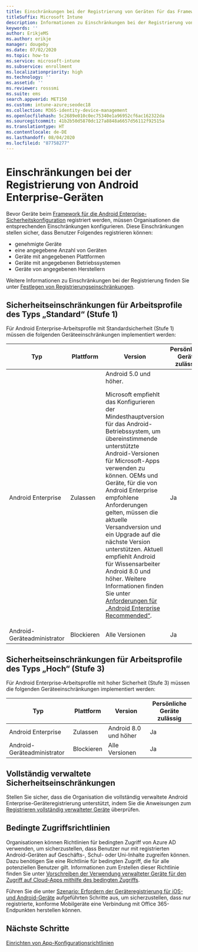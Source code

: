 ```yaml
---
title: Einschränkungen bei der Registrierung von Geräten für das Framework für die Android Enterprise-Sicherheitskonfiguration
titleSuffix: Microsoft Intune
description: Informationen zu Einschränkungen bei der Registrierung von Geräten für das Framework für die Android Enterprise-Sicherheitskonfiguration.
keywords: ''
author: ErikjeMS
ms.author: erikje
manager: dougeby
ms.date: 07/02/2020
ms.topic: how-to
ms.service: microsoft-intune
ms.subservice: enrollment
ms.localizationpriority: high
ms.technology: ''
ms.assetid: ''
ms.reviewer: rosssmi
ms.suite: ems
search.appverid: MET150
ms.custom: intune-azure;seodec18
ms.collection: M365-identity-device-management
ms.openlocfilehash: 5c2689e010c0ec75340e1a96952cf6ac162322da
ms.sourcegitcommit: 41b2b50d5870dc127a8848a6657d56112f92515a
ms.translationtype: HT
ms.contentlocale: de-DE
ms.lasthandoff: 08/04/2020
ms.locfileid: "87758277"
---
```

# <a name="android-enterprise-device-enrollment-restrictions"></a>Einschränkungen bei der Registrierung von Android Enterprise-Geräten

Bevor Geräte beim [Framework für die Android Enterprise-Sicherheitskonfiguration](android-configuration-framework.md) registriert werden, müssen Organisationen die entsprechenden Einschränkungen konfigurieren. Diese Einschränkungen stellen sicher, dass Benutzer Folgendes registrieren können:

- genehmigte Geräte
- eine angegebene Anzahl von Geräten
- Geräte mit angegebenen Plattformen
- Geräte mit angegebenen Betriebssystemen
- Geräte von angegebenen Herstellern

Weitere Informationen zu Einschränkungen bei der Registrierung finden Sie unter [Festlegen von Registrierungseinschränkungen](enrollment-restrictions-set.md).

## <a name="work-profile-basic-level-1-security-restrictions"></a>Sicherheitseinschränkungen für Arbeitsprofile des Typs „Standard“ (Stufe 1)

Für Android Enterprise-Arbeitsprofile mit Standardsicherheit (Stufe 1) müssen die folgenden Geräteeinschränkungen implementiert werden:

| Typ | Plattform | Version | Persönliche Geräte zulässig |
|--------|--------|--------|--------|
| Android Enterprise | Zulassen | Android 5.0 und höher.<p>Microsoft empfiehlt das Konfigurieren der Mindesthauptversion für das Android-Betriebssystem, um übereinstimmende unterstützte Android-Versionen für Microsoft-Apps verwenden zu können. OEMs und Geräte, für die von Android Enterprise empfohlene Anforderungen gelten, müssen die aktuelle Versandversion und ein Upgrade auf die nächste Version unterstützen.   Aktuell empfiehlt Android für Wissensarbeiter Android 8.0 und höher. Weitere Informationen finden Sie unter [Anforderungen für „Android Enterprise Recommended“](https://www.android.com/enterprise/recommended/requirements/). | Ja |
| Android-Geräteadministrator| Blockieren | Alle Versionen | Ja |

## <a name="work-profile-high-level-3-security-restrictions"></a>Sicherheitseinschränkungen für Arbeitsprofile des Typs „Hoch“ (Stufe 3)
Für Android Enterprise-Arbeitsprofile mit hoher Sicherheit (Stufe 3) müssen die folgenden Geräteeinschränkungen implementiert werden:

| Typ | Plattform | Version | Persönliche Geräte zulässig |
|--------|--------|--------|--------|
| Android Enterprise | Zulassen | Android 8.0 und höher | Ja |
| Android-Geräteadministrator| Blockieren | Alle Versionen | Ja |

## <a name="fully-managed-security-restrictions"></a>Vollständig verwaltete Sicherheitseinschränkungen
Stellen Sie sicher, dass die Organisation die vollständig verwaltete Android Enterprise-Geräteregistrierung unterstützt, indem Sie die Anweisungen zum [Registrieren vollständig verwalteter Geräte](android-fully-managed-enroll.md#enroll-the-fully-managed-devices) überprüfen. 

## <a name="conditional-access-policies"></a>Bedingte Zugriffsrichtlinien
Organisationen können Richtlinien für bedingten Zugriff von Azure AD verwenden, um sicherzustellen, dass Benutzer nur mit registrierten Android-Geräten auf Geschäfts-, Schul- oder Uni-Inhalte zugreifen können. Dazu benötigen Sie eine Richtlinie für bedingten Zugriff, die für alle potenziellen Benutzer gilt. Informationen zum Erstellen dieser Richtlinie finden Sie unter [Vorschreiben der Verwendung verwalteter Geräte für den Zugriff auf Cloud-Apps mithilfe des bedingten Zugriffs](https://docs.microsoft.com/azure/active-directory/conditional-access/require-managed-devices). 

Führen Sie die unter [Szenario: Erfordern der Geräteregistrierung für iOS- und Android-Geräte](https://docs.microsoft.com/azure/active-directory/conditional-access/require-managed-devices#scenario-require-device-enrollment-for-ios-and-android-devices) aufgeführten Schritte aus, um sicherzustellen, dass nur registrierte, konforme Mobilgeräte eine Verbindung mit Office 365-Endpunkten herstellen können.

## <a name="next-steps"></a>Nächste Schritte

[Einrichten von App-Konfigurationsrichtlinien](android-app-configuration-policies.md)
